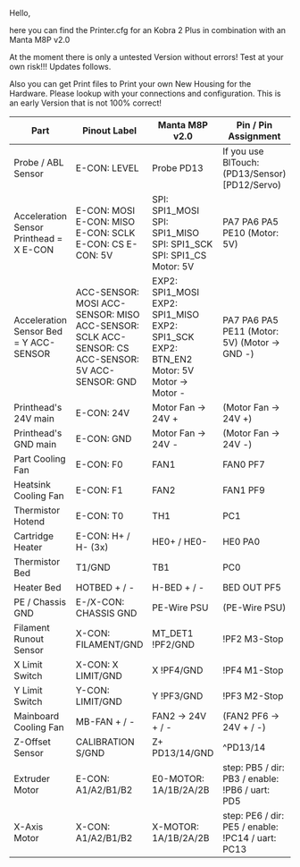 Hello,

here you can find the Printer.cfg for an Kobra 2 Plus in combination with an Manta M8P v2.0

At the moment there is only a untested Version without errors!
Test at your own risk!!!
Updates follows.

Also you can get Print files to Print your own New Housing for the Hardware. Please lookup with your connections and configuration. This is an early Version that is not 100% correct!

| Part | Pinout Label | Manta M8P v2.0 | Pin / Pin Assignment |
|----|----|----|----|
| Probe / ABL Sensor | E-CON: LEVEL | Probe PD13 | If you use BlTouch: (PD13/Sensor) \[PD12/Servo) |
| Acceleration Sensor Printhead = X E-CON | E-CON: MOSI E-CON: MISO E-CON: SCLK E-CON: CS E-CON: 5V | SPI: SPI1_MOSI SPI: SPI1_MISO SPI: SPI1_SCK SPI: SPI1_CS Motor: 5V | PA7 PA6 PA5 PE10 (Motor: 5V) |
| Acceleration Sensor Bed = Y ACC-SENSOR | ACC-SENSOR: MOSI ACC-SENSOR: MISO ACC-SENSOR: SCLK ACC-SENSOR: CS ACC-SENSOR: 5V ACC-SENSOR: GND | EXP2: SPI1_MOSI EXP2: SPI1_MISO EXP2: SPI1_SCK EXP2: BTN_EN2 Motor: 5V Motor → Motor - | PA7 PA6 PA5 PE11 (Motor: 5V) (Motor → GND -) |
| Printhead's 24V main | E-CON: 24V | Motor Fan → 24V + | (Motor Fan → 24V +) |
| Printhead's GND main | E-CON: GND | Motor Fan → 24V - | (Motor Fan → 24V -) |
| Part Cooling Fan | E-CON: F0 | FAN1 | FAN0 PF7 |
| Heatsink Cooling Fan | E-CON: F1 | FAN2 | FAN1 PF9 |
| Thermistor Hotend | E-CON: T0 | TH1 | PC1 |
| Cartridge Heater | E-CON: H+ / H- (3x) | HE0+ / HE0- | HE0 PA0 |
| Thermistor Bed | T1/GND | TB1 | PC0 |
| Heater Bed | HOTBED + / - | H-BED + / - | BED OUT PF5 |
| PE / Chassis GND | E-/X-CON: CHASSIS GND | PE-Wire PSU | (PE-Wire PSU) |
| Filament Runout Sensor | X-CON: FILAMENT/GND | MT_DET1 !PF2/GND | !PF2 M3-Stop |
| X Limit Switch | X-CON: X LIMIT/GND | X !PF4/GND | !PF4 M1-Stop |
| Y Limit Switch | Y-CON: LIMIT/GND | Y !PF3/GND | !PF3 M2-Stop |
| Mainboard Cooling Fan | MB-FAN + / - | FAN2 → 24V + / - | (FAN2 PF6 → 24V + / -) |
| Z-Offset Sensor | CALIBRATION S/GND | Z+ PD13/14/GND | ^PD13/14 |
| Extruder Motor | E-CON: A1/A2/B1/B2 | E0-MOTOR: 1A/1B/2A/2B | step: PB5 / dir: PB3 / enable: !PB6 / uart: PD5 |
| X-Axis Motor | X-CON: A1/A2/B1/B2 | X-MOTOR: 1A/1B/2A/2B | step: PE6 / dir: PE5 / enable: !PC14 / uart: PC13 |
